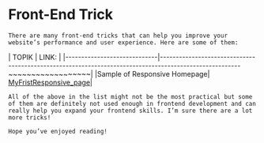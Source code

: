 # Front-End Trick

~~~
There are many front-end tricks that can help you improve your website’s performance and user experience. Here are some of them:
~~~
|   TOPIK                     |     LINK:                                                                                                               |
|-----------------------------|-------------------------------------------------------------------------------------------------------~~~~~~~~~~~~~~~~~~|
|Sample of Responsive Homepage| [MyFristResponsive_page]("https://github.com/BekCodingAddict/Front-End_Tricks/tree/main/Sample%20Responsive%20Homepage")|
~~~
All of the above in the list might not be the most practical but some of them are definitely not used enough in frontend development and can really help you expand your frontend skills. I’m sure there are a lot more tricks!

Hope you’ve enjoyed reading!

~~~
